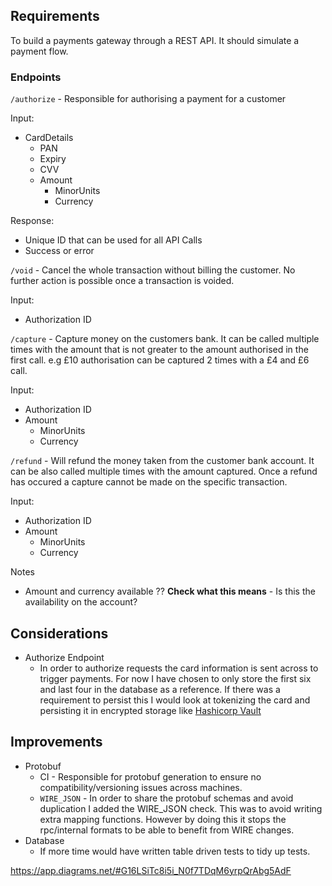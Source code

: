 ## Requirements

To build a payments gateway through a REST API. It should simulate a payment flow.

### Endpoints

`/authorize` - Responsible for authorising a payment for a customer

Input:

* CardDetails
    * PAN
    * Expiry
    * CVV
    * Amount
        * MinorUnits
        * Currency

Response:

* Unique ID that can be used for all API Calls
* Success or error

`/void` - Cancel the whole transaction without billing the customer. No further action is possible once a transaction is
voided.

Input:

* Authorization ID

`/capture` - Capture money on the customers bank. It can be called multiple times with the amount that is not greater to
the amount authorised in the first call. e.g £10 authorisation can be captured 2 times with a £4 and £6 call.

Input:

* Authorization ID
* Amount
    * MinorUnits
    * Currency

`/refund` - Will refund the money taken from the customer bank account. It can be also called multiple times with the
amount captured. Once a refund has occured a capture cannot be made on the specific transaction.

Input:

* Authorization ID
* Amount
    * MinorUnits
    * Currency

Notes

* Amount and currency available ?? **Check what this means** - Is this the availability on the account?

## Considerations

* Authorize Endpoint
    * In order to authorize requests the card information is sent across to trigger payments. For now I have chosen to
      only store the first six and last four in the database as a reference. If there was a requirement to persist this
      I would look at tokenizing the card and persisting it in encrypted storage like
      [Hashicorp Vault](https://www.vaultproject.io/)

## Improvements

* Protobuf
    * CI - Responsible for protobuf generation to ensure no compatibility/versioning issues across machines.
    * `WIRE_JSON` - In order to share the protobuf schemas and avoid duplication I added the WIRE_JSON check. This was
      to avoid writing extra mapping functions. However by doing this it stops the rpc/internal formats to be able to
      benefit from WIRE changes.
* Database
    * If more time would have written table driven tests to tidy up tests.

https://app.diagrams.net/#G16LSiTc8i5i_N0f7TDqM6yrpQrAbg5AdF
